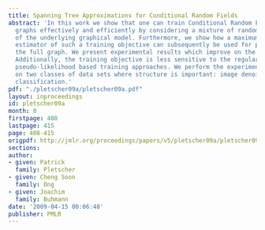 ```yaml
---
title: Spanning Tree Approximations for Conditional Random Fields
abstract: 'In this work we show that one can train Conditional Random Fields of intractable
  graphs effectively and efficiently by considering a mixture of random spanning trees
  of the underlying graphical model. Furthermore, we show how a maximum-likelihood
  estimator of such a training objective can subsequently be used for prediction on
  the full graph. We present experimental results which improve on the state-of-the-art.
  Additionally, the training objective is less sensitive to the regularization than
  pseudo-likelihood based training approaches. We perform the experimental validation
  on two classes of data sets where structure is important: image denoising and multilabel
  classification.'
pdf: "./pletscher09a/pletscher09a.pdf"
layout: inproceedings
id: pletscher09a
month: 0
firstpage: 408
lastpage: 415
page: 408-415
origpdf: http://jmlr.org/proceedings/papers/v5/pletscher09a/pletscher09a.pdf
sections: 
author:
- given: Patrick
  family: Pletscher
- given: Cheng Soon
  family: Ong
- given: Joachim
  family: Buhmann
date: '2009-04-15 00:06:48'
publisher: PMLR
---
```

